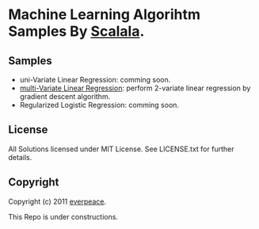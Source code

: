 # Machine Learning Algorihtm Samples By [Scalala](https://github.com/scalala/Scalala).

## Samples

* uni-Variate Linear Regression: comming soon.
* [multi-Variate Linear Regression](https://github.com/everpeace/ml-examples-by-scalala/blob/master/src/main/scala/org/everpeace/scalala/sample/MultiVariateLinearRegressionSample.scala): perform 2-variate linear regression by gradient descent algorithm.
* Regularized Logistic Regression: comming soon.


## License

All Solutions licensed under MIT License. See LICENSE.txt for further details.

## Copyright

Copyright (c) 2011 [everpeace](http://twitter.com/everpeace).

This Repo is under constructions.
